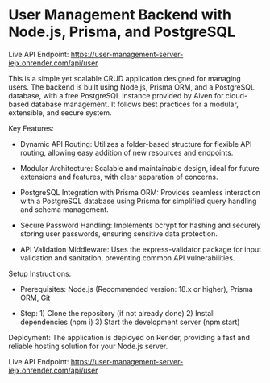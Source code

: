 # User Management Backend with Node.js, Prisma, and PostgreSQL

Live API Endpoint: https://user-management-server-iejx.onrender.com/api/user

This is a simple yet scalable CRUD application designed for managing users. The backend is built using Node.js, Prisma ORM, and a PostgreSQL database, with a free PostgreSQL instance provided by Aiven for cloud-based database management. It follows best practices for a modular, extensible, and secure system.

Key Features:

  - Dynamic API Routing: Utilizes a folder-based structure for flexible API routing, allowing easy addition of new resources and endpoints.

  - Modular Architecture: Scalable and maintainable design, ideal for future extensions and features, with clear separation of concerns.

  - PostgreSQL Integration with Prisma ORM: Provides seamless interaction with a PostgreSQL database using Prisma for simplified query handling and schema management.

  - Secure Password Handling: Implements bcrypt for hashing and securely storing user passwords, ensuring sensitive data protection.

  - API Validation Middleware: Uses the express-validator package for input validation and sanitation, preventing common API vulnerabilities.

Setup Instructions: 
  
  - Prerequisites: Node.js (Recommended version: 18.x or higher), Prisma ORM, Git

  - Step: 1) Clone the repository (if not already done)
        2) Install dependencies (npm i)
        3) Start the development server (npm start)

Deployment: 
The application is deployed on Render, providing a fast and reliable hosting solution for your Node.js server.

Live API Endpoint: https://user-management-server-iejx.onrender.com/api/user
